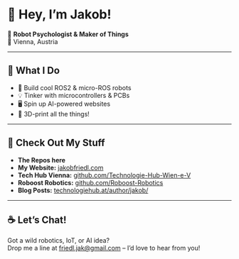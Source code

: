 # 👋 Hey, I’m Jakob!

🔧 **Robot Psychologist & Maker of Things**  
📍 Vienna, Austria

---

## 🚀 What I Do

- 🤖 Build cool ROS2 & micro-ROS robots  
- 💡 Tinker with microcontrollers & PCBs  
- 🖥️ Spin up AI-powered websites  
- 📐 3D-print all the things!

---

## 📂 Check Out My Stuff

- **The Repos here**  
- **My Website:** [jakobfriedl.com](https://www.jakobfriedl.com/)  
- **Tech Hub Vienna:** [github.com/Technologie-Hub-Wien-e-V](https://github.com/Technologie-Hub-Wien-e-V)  
- **Roboost Robotics:** [github.com/Roboost-Robotics](https://github.com/Roboost-Robotics)  
- **Blog Posts:** [technologiehub.at/author/jakob/](https://technologiehub.at/author/jakob/)

---

## ☕ Let’s Chat!

Got a wild robotics, IoT, or AI idea?  
Drop me a line at [friedl.jak@gmail.com](mailto:friedl.jak@gmail.com) – I’d love to hear from you!  
